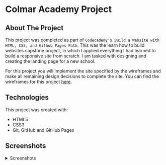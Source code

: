 #  Colmar Academy Project

## About The Project

This project was completed as part of `Codecademy's Build a Website with HTML, CSS, and Github Pages Path`. This was the learn how to build websites capstone project, in which I applied everything I had learned to build a responsive site from scratch. I am tasked with designing and creating the landing page for a new school.

For this project you will implement the site specified by the wireframes and make all remaining design decisions to complete the site. You can find the wireframes for this project [here](https://content.codecademy.com/courses/freelance-1/capstone-2/colmar-academy-spec.png).

## Technologies

This project was created with:

- HTML5
- CSS3
- Git, GitHub and GitHub Pages

## Screenshots

<details>
<summary>Screenshots</summary>
<img src="README\FistPage.png">
<img src="README\SecondPage.png">
  <img src="README\ThirdPage.png">
  <img src="README\ForthPage.png">

</details>
